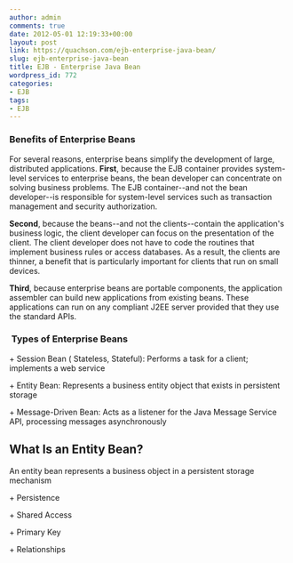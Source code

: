 ```yaml
---
author: admin
comments: true
date: 2012-05-01 12:19:33+00:00
layout: post
link: https://quachson.com/ejb-enterprise-java-bean/
slug: ejb-enterprise-java-bean
title: EJB - Enterprise Java Bean
wordpress_id: 772
categories:
- EJB
tags:
- EJB
---
```


### Benefits of Enterprise Beans


For several reasons, enterprise beans simplify the development of large, distributed applications. **First**, because the EJB container provides system-level services to enterprise beans, the bean developer can concentrate on solving business problems. The EJB container--and not the bean developer--is responsible for system-level services such as transaction management and security authorization.

**Second**, because the beans--and not the clients--contain the application's business logic, the client developer can focus on the presentation of the client. The client developer does not have to code the routines that implement business rules or access databases. As a result, the clients are thinner, a benefit that is particularly important for clients that run on small devices.

**Third**, because enterprise beans are portable components, the application assembler can build new applications from existing beans. These applications can run on any compliant J2EE server provided that they use the standard APIs.


###  Types of Enterprise Beans


+ Session Bean ( Stateless, Stateful): Performs a task for a client; implements a web service

+ Entity Bean: Represents a business entity object that exists in persistent storage

+ Message-Driven Bean: Acts as a listener for the Java Message Service API, processing messages asynchronously


## What Is an Entity Bean?


An entity bean represents a business object in a persistent storage mechanism

+ Persistence

+ Shared Access

+ Primary Key

+ Relationships
